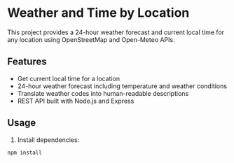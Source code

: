 # Weather and Time by Location

This project provides a 24-hour weather forecast and current local time for any location using OpenStreetMap and Open-Meteo APIs.

## Features

- Get current local time for a location
- 24-hour weather forecast including temperature and weather conditions
- Translate weather codes into human-readable descriptions
- REST API built with Node.js and Express

## Usage

1. Install dependencies:

```bash
npm install
